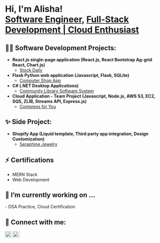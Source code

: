 <h1>Hi, I'm Alisha! <br/><a href="https://github.com/alishap825">Software Engineer</a>, <a href="https://www.linkedin.com/in/alisha-poudel/"> Full-Stack Development | Cloud Enthusiast </a>

<h2>👨‍💻 Software Development Projects:</h2>

- <b> React.js single-page application (React.js, React Bootstrap Ag-grid React, Chart.js)</b>
  - [Stock Daily](https://github.com/alishap825/stockapp) 
- <b> Flask Python web application (Javascript, Flask, SQLite)</b>
  - [Computer Shop App](https://github.com/alishap825/ComputerShop_flaskapp)
- <b>C# (.NET Desktop Applications)</b>
  - [Community Library Software System](https://github.com/alishap825/C-Software-System-Community-Library-)
- <b>Cloud Application - Team Project (Javascript, Node.js, AWS S3, EC2, SQS, ZLIB, Streams API, Express.js)</b>
  - [Compress for You](https://github.com/alishap825/compress-app)

<h2>✨ Side Project:</h2>

- <b> Shopify App (Liquid template, Third party app integration, Design Customization)</b>
  - [Seraphine Jewelry](https://seraphinejewelry.com.au/) 
    
<h2>⚡ Certifications</h2>

- MERN Stack
- Web Development

<h2> 🔭 I’m currently working on ...</h2>
- DSA Practice, Cloud Certification

<h2> 🤳 Connect with me:</h2>

[<img align="left" alt="AlishaPoudel | LinkedIn" width="22px" src="https://cdn.jsdelivr.net/npm/simple-icons@v3/icons/linkedin.svg" />][linkedin]
[<img align="left" alt="AlishaPoudel | Gmail" width="22px" src="https://cdn.jsdelivr.net/npm/simple-icons@v3/icons/gmail.svg" />][Gmail]

[Gmail]: mailto:alishapoudel825@gmail.com
[linkedin]: https://linkedin.com/in/alisha-poudel
